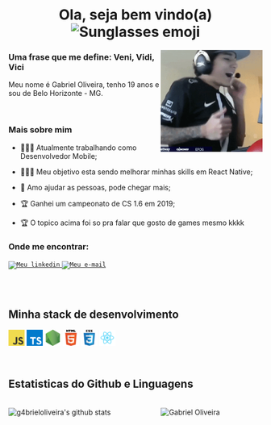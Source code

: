 <h1 align="center">Ola, seja bem vindo(a) <img width="30" src="https://emojis.slackmojis.com/emojis/images/1531849430/4246/blob-sunglasses.gif?1531849430" alt="Sunglasses emoji" /></h1>

<img align="right" width="40%" src="./gif.gif" alt="Furia HEN1 dancing" />

### Uma frase que me define: <b>Veni, Vidi, Vici</b>

<p>Meu nome é Gabriel Oliveira, tenho 19 anos e sou de Belo Horizonte - MG.</p>
</p>

<br/>

### Mais sobre mim

- 👩🏻‍💻 Atualmente trabalhando como Desenvolvedor Mobile;

- 👩🏻‍💻 Meu objetivo esta sendo melhorar minhas skills em React Native;

- 💬 Amo ajudar as pessoas, pode chegar mais;

- 🏆 Ganhei um campeonato de CS 1.6 em 2019;

- 🏆 O topico acima foi so pra falar que gosto de games mesmo kkkk

### Onde me encontrar:

<a href="https://www.linkedin.com/in/g4brieloliveira/">
  <code><img alt="Meu linkedin" width="28" src="https://cdn-icons-png.flaticon.com/512/1383/1383262.png" /></code>
</a>

<a href="mailto:g4brieloliveira.dev@gmail.com">
  <code><img alt="Meu e-mail" width="32" src="https://cdn-icons-png.flaticon.com/512/324/324123.png" /></code>
</a>

<br/><br/>

## Minha stack de desenvolvimento

<code><img height="32" src="https://raw.githubusercontent.com/github/explore/80688e429a7d4ef2fca1e82350fe8e3517d3494d/topics/javascript/javascript.png" alt="Javascript"/></code>
<code><img height="32" src="https://raw.githubusercontent.com/github/explore/80688e429a7d4ef2fca1e82350fe8e3517d3494d/topics/typescript/typescript.png" alt="Typescript"/></code>
<code><img height="32" src="https://raw.githubusercontent.com/github/explore/80688e429a7d4ef2fca1e82350fe8e3517d3494d/topics/nodejs/nodejs.png" alt="Nodejs"/></code>
<code><img height="32" src="https://raw.githubusercontent.com/github/explore/80688e429a7d4ef2fca1e82350fe8e3517d3494d/topics/html/html.png" alt="HTML5"/></code>
<code><img height="32" src="https://raw.githubusercontent.com/github/explore/80688e429a7d4ef2fca1e82350fe8e3517d3494d/topics/css/css.png" alt="CSS"/></code>
<code><img height="32" src="https://raw.githubusercontent.com/github/explore/80688e429a7d4ef2fca1e82350fe8e3517d3494d/topics/react/react.png" alt="React"/></code>

<br/>

## Estatisticas do Github e Linguagens

<br/>

<div>
  <img width="45%" align="left" src="https://github-readme-stats.vercel.app/api?username=g4brieloliveira&show_icons=true&theme=dracula" alt="g4brieloliveira's github stats" />
  <img width="40%" align="right" src="https://github-readme-stats.vercel.app/api/top-langs/?username=g4brieloliveira&layout=compact&theme=dark&show_icons=true&hide_border=true&title_color=7159c1&" alt="Gabriel Oliveira" />
</div>
